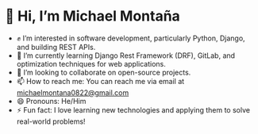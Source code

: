 # 🫡 Hi, I’m Michael Montaña

- ✊ I’m interested in software development, particularly Python, Django, and building REST APIs.
- 🌱 I’m currently learning Django Rest Framework (DRF), GitLab, and optimization techniques for web applications.
- 👀 I’m looking to collaborate on open-source projects.
- 📫 How to reach me: You can reach me via email at michaelmontana0822@gmail.com
- 😄 Pronouns: He/Him
- ⚡ Fun fact: I love learning new technologies and applying them to solve real-world problems!


<!---
MCKY0822/MCKY0822 is a ✨ special ✨ repository because its `README.md` (this file) appears on your GitHub profile.
You can click the Preview link to take a look at your changes.
--->
